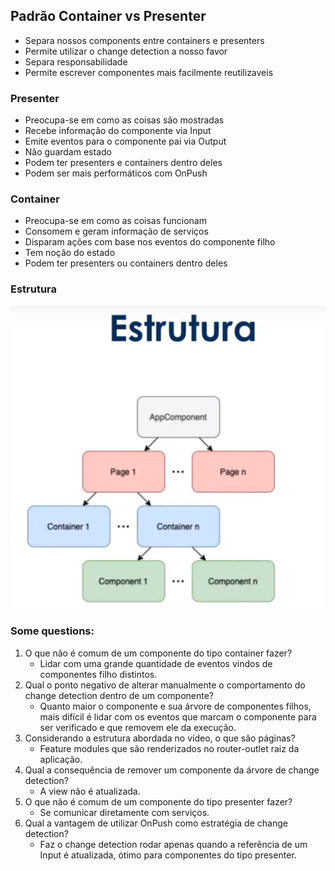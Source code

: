 ## Padrão Container vs Presenter

- Separa nossos components entre containers e presenters
- Permite utilizar o change detection a nosso favor
- Separa responsabilidade
- Permite escrever componentes mais facilmente reutilizaveis

### Presenter

- Preocupa-se em como as coisas são mostradas
- Recebe informação do componente via Input
- Emite eventos para o componente pai via Output
- Não guardam estado
- Podem ter presenters e containers dentro deles
- Podem ser mais performáticos com OnPush

### Container

- Preocupa-se em como as coisas funcionam
- Consomem e geram informação de serviços
- Disparam ações com base nos eventos do componente filho
- Tem noção do estado
- Podem ter presenters ou containers dentro deles

### Estrutura

![](./images/container-structure.png)

### Some questions:

1. O que não é comum de um componente do tipo container fazer?
    - Lidar com uma grande quantidade de eventos vindos de componentes filho distintos.
2. Qual o ponto negativo de alterar manualmente o comportamento do change detection dentro de um componente?
    - Quanto maior o componente e sua árvore de componentes filhos, mais difícil é lidar com os eventos que marcam o componente para ser verificado e que removem ele da execução.
3. Considerando a estrutura abordada no vídeo, o que são páginas?
    - Feature modules que são renderizados no router-outlet raiz da aplicação.
4. Qual a consequência de remover um componente da árvore de change detection?
    - A view não é atualizada.
5. O que não é comum de um componente do tipo presenter fazer?
    - Se comunicar diretamente com serviços.
6. Qual a vantagem de utilizar OnPush como estratégia de change detection?
    - Faz o change detection rodar apenas quando a referência de um Input é atualizada, ótimo para componentes do tipo presenter.